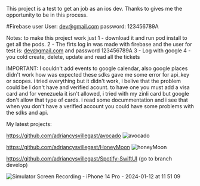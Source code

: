 This project is a test to get an job as an ios dev.
Thanks to gives me the opportunity to be in this process.

#Firebase user
User: dev@gmail.com
password: 123456789A

Notes: to make this project work just
1 - download it and run pod install to get all the pods.
2 - The firts log in was made with firebase and the user for test is: dev@gmail.com and password 123456789A
3 - Log with google 
4 - you cold create, delete, update and read all the tickets

IMPORTANT:
I couldn't add events to google calendar, also google places didn't work how was expected these sdks gave me some error for api_key or scopes. 
i tried everything but it didn't work, i belive that the problem could be I don't have and verified acount. 
to have one you must add a visa card and for venezuela it isn't allowed, i tried with my zinli card but google don't allow that type of cards.
i read some docummentation and i see that when you don't have a verified account you could have some problems with the sdks and api.


My latest projects:

https://github.com/adriancysvillegast/avocado
![avocado](https://github.com/adriancysvillegast/ISU-App/assets/81894293/b3439de3-6d14-4ce1-95ed-0823c813fd86)


https://github.com/adriancysvillegast/HoneyMoon
![honeyMoon](https://github.com/adriancysvillegast/ISU-App/assets/81894293/f1ecefe2-55d5-4467-b000-2e0b3e6310b6)

https://github.com/adriancysvillegast/Spotify-SwiftUI (go to branch develop)

![Simulator Screen Recording - iPhone 14 Pro - 2024-01-12 at 11 51 09](https://github.com/adriancysvillegast/ISU-App/assets/81894293/bb5903e2-9f96-4e89-ae04-556236caa0bb)








